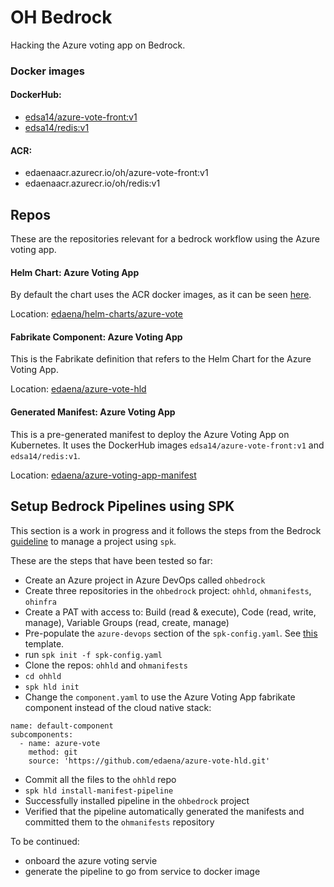 # OH Bedrock
Hacking the Azure voting app on Bedrock.

### Docker images
#### DockerHub:
- [edsa14/azure-vote-front:v1](https://hub.docker.com/repository/docker/edsa14/azure-vote-front)
- [edsa14/redis:v1](https://hub.docker.com/repository/docker/edsa14/redis)

#### ACR:
- edaenaacr.azurecr.io/oh/azure-vote-front:v1
- edaenaacr.azurecr.io/oh/redis:v1


## Repos
These are the repositories relevant for a bedrock workflow using the Azure voting app.

#### Helm Chart: Azure Voting App
By default the chart uses the ACR docker images, as it can be seen [here](https://github.com/edaena/helm-charts/blob/da7a3eb19cdc1d661bc0ff3b1eb88c64fd7e9f08/chart-source/azure-vote/values.yaml#L10).

Location: [edaena/helm-charts/azure-vote](https://github.com/edaena/helm-charts/tree/master/chart-source/azure-vote)


#### Fabrikate Component: Azure Voting App
This is the Fabrikate definition that refers to the Helm Chart for the Azure Voting App.

Location: [edaena/azure-vote-hld](https://github.com/edaena/azure-vote-hld)

#### Generated Manifest: Azure Voting App
This is a pre-generated manifest to deploy the Azure Voting App on Kubernetes. It uses the DockerHub images `edsa14/azure-vote-front:v1` and `edsa14/redis:v1`.

Location: [edaena/azure-voting-app-manifest](https://github.com/edaena/azure-voting-app-manifest)

## Setup Bedrock Pipelines using SPK
This section is a work in progress and it follows the steps from the Bedrock [guideline](https://github.com/CatalystCode/spk/blob/master/docs/project-service-management-guide.md#initializing-the-high-level-definition-repository) to manage a project using `spk`.

These are the steps that have been tested so far:
- Create an Azure project in Azure DevOps called `ohbedrock`
- Create three repositories in the `ohbedrock` project: `ohhld`, `ohmanifests`, `ohinfra`
- Create a PAT with access to: Build (read & execute), Code (read, write, manage), Variable Groups (read, create, manage)
- Pre-populate the `azure-devops` section of the `spk-config.yaml`. See [this](https://github.com/CatalystCode/spk/blob/master/spk-config.yaml) template.
- run `spk init -f spk-config.yaml`
- Clone the repos: `ohhld` and `ohmanifests`
- `cd ohhld`
- `spk hld init`
- Change the `component.yaml` to use the Azure Voting App fabrikate component instead of the cloud native stack:
```
name: default-component
subcomponents:
  - name: azure-vote
    method: git
    source: 'https://github.com/edaena/azure-vote-hld.git'
```
- Commit all the files to the `ohhld` repo
- `spk hld install-manifest-pipeline`
- Successfully installed pipeline in the `ohbedrock` project
- Verified that the pipeline automatically generated the manifests and committed them to the `ohmanifests` repository


To be continued:
- onboard the azure voting servie
- generate the pipeline to go from service to docker image
